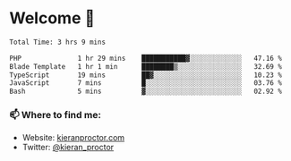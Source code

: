 # Welcome 🦘

<!--START_SECTION:waka-->

```txt
Total Time: 3 hrs 9 mins

PHP              1 hr 29 mins    ███████████▓░░░░░░░░░░░░░   47.16 %
Blade Template   1 hr 1 min      ████████▒░░░░░░░░░░░░░░░░   32.69 %
TypeScript       19 mins         ██▓░░░░░░░░░░░░░░░░░░░░░░   10.23 %
JavaScript       7 mins          █░░░░░░░░░░░░░░░░░░░░░░░░   03.76 %
Bash             5 mins          ▓░░░░░░░░░░░░░░░░░░░░░░░░   02.92 %
```

<!--END_SECTION:waka-->

### 📫 Where to find me:

-   Website: [kieranproctor.com](https://kieranproctor.com/)
-   Twitter: [@kieran_proctor](https://twitter.com/kieran_proctor)
